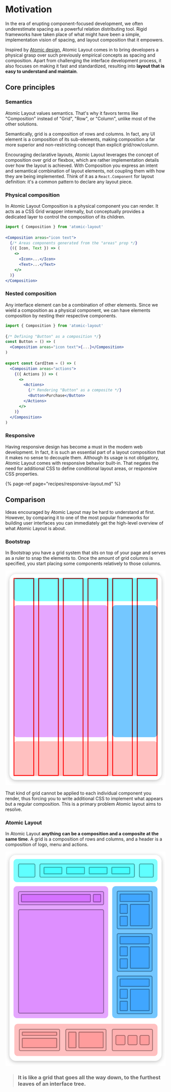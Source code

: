 # Motivation

In the era of erupting component-focused development, we often underestimate spacing as a powerful relation distributing tool. Rigid frameworks have taken place of what might have been a simple, implementation vision of spacing, and layout composition that it empowers.

Inspired by [Atomic design](http://bradfrost.com/blog/post/atomic-web-design), Atomic Layout comes in to bring developers a physical grasp over such previously empirical concepts as spacing and composition. Apart from challenging the interface development process, it also focuses on making it fast and standardized, resulting into **layout that is easy to understand and maintain**.

## Core principles

### Semantics

Atomic Layout values semantics. That's why it favors terms like "Composition" instead of "Grid", "Row", or "Column", unlike most of the other solutions.

Semantically, grid is a composition of rows and columns. In fact, any UI element is a composition of its sub-elements, making composition a far more superior and non-restricting concept than explicit grid/row/column.

Encouraging declarative layouts, Atomic Layout leverages the concept of composition over grid or flexbox, which are rather implementation details over how the layout is achieved. With Composition you express an intent and semantical combination of layout elements, not coupling them with how they are being implemented. Think of it as a `React.Component` for layout definition: it's a common pattern to declare any layout piece.

### Physical composition

In Atomic Layout Composition is a physical component you can render. It acts as a CSS Grid wrapper internally, but conceptually provides a dedicated layer to control the composition of its children.

```jsx
import { Composition } from 'atomic-layout'

<Composition areas="icon text">
  {/* Areas components generated from the "areas" prop */}
  {({ Icon, Text }) => (
    <>
      <Icon>...</Icon>
      <Text>...</Text>
    </>
  )}
</Composition>
```

### Nested composition

Any interface element can be a combination of other elements. Since we wield a composition as a physical component, we can have elements composition by nesting their respective components.

```jsx
import { Composition } from 'atomic-layout'

{/* Defining "Button" as a composition */}
const Button = () => (
  <Composition areas="icon text">{...}</Composition>
)

export const CardItem = () => (
  <Composition areas="actions">
    {({ Actions }) => (
      <>
        <Actions>
          {/* Rendering "Button" as a composite */}
          <Button>Purchase</Button>
        </Actions>
      </>
    )}
  </Composition>
)
```

### Responsive

Having responsive design has become a must in the modern web development. In fact, it is such an essential part of a layout composition that it makes no sense to decouple them. Although its usage is not obligatory, Atomic Layout comes with responsive behavior built-in. That negates the need for additional CSS to define conditional layout areas, or responsive CSS properties.

{% page-ref page="recipes/responsive-layout.md" %}

## Comparison

Ideas encouraged by Atomic Layout may be hard to understand at first. However, by comparing it to one of the most popular frameworks for building user interfaces you can immediately get the high-level overview of what Atomic Layout is about.

### Bootstrap

In Bootstrap you have a grid system that sits on top of your page and serves as a ruler to snap the elements to. Once the amount of grid columns is specified, you start placing some components relatively to those columns.

![Bootstrap grid visualization](.gitbook/assets/bootstrap-grid.png)

That kind of grid cannot be applied to each individual component you render, thus forcing you to write additional CSS to implement what appears but a regular composition. This is a primary problem Atomic layout aims to resolve.

### Atomic Layout

In Atomic Layout **anything** **can be a composition and a composite at the same time**. A grid is a composition of rows and columns, and a header is a composition of logo, menu and actions.

![Atomic Layout composition visualization](.gitbook/assets/atomic-layout%20%281%29.png)

> ### **It is like a grid that goes all the way down, to the furthest leaves of an interface tree.**

